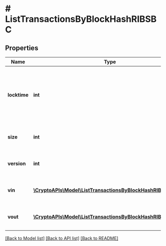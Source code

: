 # # ListTransactionsByBlockHashRIBSBC

## Properties

Name | Type | Description | Notes
------------ | ------------- | ------------- | -------------
**locktime** | **int** | Represents the time at which a particular transaction can be added to the blockchain. |
**size** | **int** | Represents the total size of this transaction. |
**version** | **int** | Represents transaction version number. |
**vin** | [**\CryptoAPIs\Model\ListTransactionsByBlockHashRIBSBCVin[]**](ListTransactionsByBlockHashRIBSBCVin.md) | Represents the transaction inputs. |
**vout** | [**\CryptoAPIs\Model\ListTransactionsByBlockHashRIBSBCVout[]**](ListTransactionsByBlockHashRIBSBCVout.md) | Represents the transaction outputs. |

[[Back to Model list]](../../README.md#models) [[Back to API list]](../../README.md#endpoints) [[Back to README]](../../README.md)
